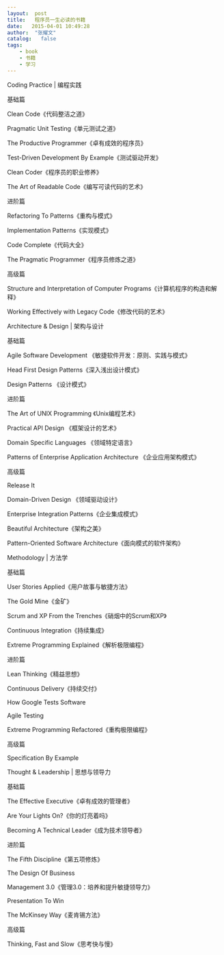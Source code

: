 ```yaml
---
layout:  post
title:   程序员一生必读的书籍
date:   2015-04-01 10:49:28
author:  "张耀文"
catalog:   false
tags:
    - book
    - 书籍
    - 学习
---
```

Coding Practice | 编程实践  
  
  
基础篇  
  
  
Clean Code《代码整洁之道》  
  
  
Pragmatic Unit Testing《单元测试之道》  
  
  
The Productive Programmer《卓有成效的程序员》  
  
  
Test-Driven Development By Example《测试驱动开发》  
  
  
Clean Coder《程序员的职业修养》  
  
  
The Art of Readable Code《编写可读代码的艺术》  
  
  
进阶篇  
  
  
Refactoring To Patterns《重构与模式》  
  
  
Implementation Patterns《实现模式》  
  
  
Code Complete《代码大全》  
  
  
The Pragmatic Programmer《程序员修炼之道》  
  
  
高级篇  
  
  
Structure and Interpretation of Computer Programs《计算机程序的构造和解释》  
  
  
Working Effectively with Legacy Code《修改代码的艺术》  
  
  
Architecture & Design | 架构与设计  
  
  
基础篇  
  
  
Agile Software Development 《敏捷软件开发：原则、实践与模式》  
  
  
Head First Design Patterns《深入浅出设计模式》  
  
  
Design Patterns 《设计模式》  
  
  
进阶篇  
  
  
The Art of UNIX Programming 《Unix编程艺术》  
  
  
Practical API Design 《框架设计的艺术》  
  
  
Domain Specific Languages 《领域特定语言》  
  
  
Patterns of Enterprise Application Architecture 《企业应用架构模式》  
  
  
高级篇  
  
  
Release It  
  
  
Domain-Driven Design 《领域驱动设计》  
  
  
Enterprise Integration Patterns《企业集成模式》  
  
  
Beautiful Architecture《架构之美》  
  
  
Pattern-Oriented Software Architecture《面向模式的软件架构》  
  
  
Methodology | 方法学  
  
  
基础篇  
  
  
User Stories Applied《用户故事与敏捷方法》  
  
  
The Gold Mine《金矿》  
  
  
Scrum and XP From the Trenches《硝烟中的Scrum和XP》  
  
  
Continuous Integration《持续集成》  
  
  
Extreme Programming Explained《解析极限编程》  
  
  
进阶篇  
  
  
Lean Thinking《精益思想》  
  
  
Continuous Delivery《持续交付》  
  
  
How Google Tests Software  
  
  
Agile Testing  
  
  
Extreme Programming Refactored《重构极限编程》  
  
  
高级篇  
  
  
Specification By Example  
  
  
Thought & Leadership | 思想与领导力  
  
  
基础篇  
  
  
The Effective Executive《卓有成效的管理者》  
  
  
Are Your Lights On?《你的灯亮着吗》  
  
  
Becoming A Technical Leader《成为技术领导者》  
  
  
进阶篇  
  
  
The Fifth Discipline《第五项修炼》  
  
  
The Design Of Business  
  
  
Management 3.0《管理3.0：培养和提升敏捷领导力》  
  
  
Presentation To Win  
  
  
The McKinsey Way《麦肯锡方法》  
  
  
高级篇  
  
  

Thinking, Fast and Slow《思考快与慢》

  

  

